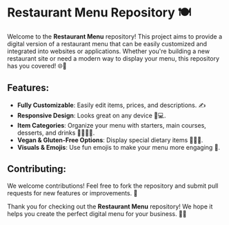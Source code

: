 # Restaurant Menu Repository 🍽️

Welcome to the **Restaurant Menu** repository! This project aims to provide a digital version of a restaurant menu that can be easily customized and integrated into websites or applications. Whether you're building a new restaurant site or need a modern way to display your menu, this repository has you covered! 🌐🍕

## Features:
- **Fully Customizable**: Easily edit items, prices, and descriptions. ✍️
- **Responsive Design**: Looks great on any device 📱💻.
- **Item Categories**: Organize your menu with starters, main courses, desserts, and drinks 🍤🥩🍰🍹.
- **Vegan & Gluten-Free Options**: Display special dietary items 🌱🚫🍞.
- **Visuals & Emojis**: Use fun emojis to make your menu more engaging 🎉.


## Contributing:
We welcome contributions! Feel free to fork the repository and submit pull requests for new features or improvements. 🤝

Thank you for checking out the **Restaurant Menu** repository! We hope it helps you create the perfect digital menu for your business. 🍴🌟
